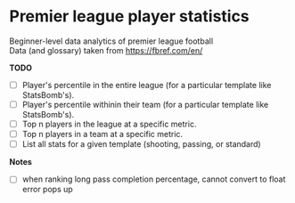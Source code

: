 # Premier league player statistics
Beginner-level data analytics of premier league football\
Data (and glossary) taken from https://fbref.com/en/

**TODO**
- [ ] Player's percentile in the entire league (for a particular template like StatsBomb's). 
- [ ] Player's percentile withinin their team (for a particular template like StatsBomb's).  
- [ ] Top n players in the league at a specific metric. 
- [ ] Top n players in a team at a specific metric. 
- [ ] List all stats for a given template (shooting, passing, or standard)

**Notes**
- [ ] when ranking long pass completion percentage, cannot convert to float error pops up
